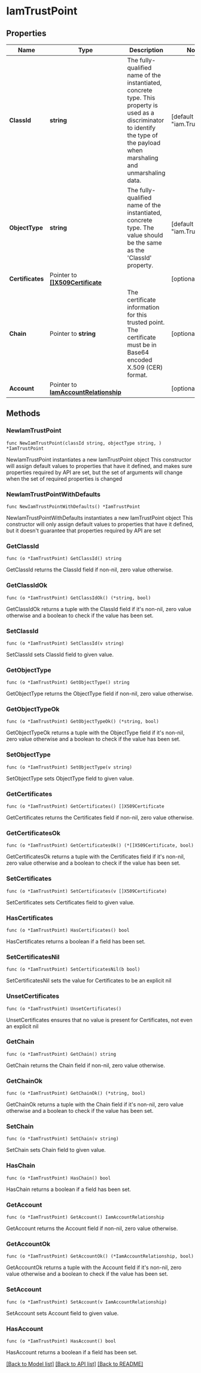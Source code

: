 # IamTrustPoint

## Properties

Name | Type | Description | Notes
------------ | ------------- | ------------- | -------------
**ClassId** | **string** | The fully-qualified name of the instantiated, concrete type. This property is used as a discriminator to identify the type of the payload when marshaling and unmarshaling data. | [default to "iam.TrustPoint"]
**ObjectType** | **string** | The fully-qualified name of the instantiated, concrete type. The value should be the same as the &#39;ClassId&#39; property. | [default to "iam.TrustPoint"]
**Certificates** | Pointer to [**[]X509Certificate**](X509Certificate.md) |  | [optional] 
**Chain** | Pointer to **string** | The certificate information for this trusted point. The certificate must be in Base64 encoded X.509 (CER) format. | [optional] 
**Account** | Pointer to [**IamAccountRelationship**](iam.Account.Relationship.md) |  | [optional] 

## Methods

### NewIamTrustPoint

`func NewIamTrustPoint(classId string, objectType string, ) *IamTrustPoint`

NewIamTrustPoint instantiates a new IamTrustPoint object
This constructor will assign default values to properties that have it defined,
and makes sure properties required by API are set, but the set of arguments
will change when the set of required properties is changed

### NewIamTrustPointWithDefaults

`func NewIamTrustPointWithDefaults() *IamTrustPoint`

NewIamTrustPointWithDefaults instantiates a new IamTrustPoint object
This constructor will only assign default values to properties that have it defined,
but it doesn't guarantee that properties required by API are set

### GetClassId

`func (o *IamTrustPoint) GetClassId() string`

GetClassId returns the ClassId field if non-nil, zero value otherwise.

### GetClassIdOk

`func (o *IamTrustPoint) GetClassIdOk() (*string, bool)`

GetClassIdOk returns a tuple with the ClassId field if it's non-nil, zero value otherwise
and a boolean to check if the value has been set.

### SetClassId

`func (o *IamTrustPoint) SetClassId(v string)`

SetClassId sets ClassId field to given value.


### GetObjectType

`func (o *IamTrustPoint) GetObjectType() string`

GetObjectType returns the ObjectType field if non-nil, zero value otherwise.

### GetObjectTypeOk

`func (o *IamTrustPoint) GetObjectTypeOk() (*string, bool)`

GetObjectTypeOk returns a tuple with the ObjectType field if it's non-nil, zero value otherwise
and a boolean to check if the value has been set.

### SetObjectType

`func (o *IamTrustPoint) SetObjectType(v string)`

SetObjectType sets ObjectType field to given value.


### GetCertificates

`func (o *IamTrustPoint) GetCertificates() []X509Certificate`

GetCertificates returns the Certificates field if non-nil, zero value otherwise.

### GetCertificatesOk

`func (o *IamTrustPoint) GetCertificatesOk() (*[]X509Certificate, bool)`

GetCertificatesOk returns a tuple with the Certificates field if it's non-nil, zero value otherwise
and a boolean to check if the value has been set.

### SetCertificates

`func (o *IamTrustPoint) SetCertificates(v []X509Certificate)`

SetCertificates sets Certificates field to given value.

### HasCertificates

`func (o *IamTrustPoint) HasCertificates() bool`

HasCertificates returns a boolean if a field has been set.

### SetCertificatesNil

`func (o *IamTrustPoint) SetCertificatesNil(b bool)`

 SetCertificatesNil sets the value for Certificates to be an explicit nil

### UnsetCertificates
`func (o *IamTrustPoint) UnsetCertificates()`

UnsetCertificates ensures that no value is present for Certificates, not even an explicit nil
### GetChain

`func (o *IamTrustPoint) GetChain() string`

GetChain returns the Chain field if non-nil, zero value otherwise.

### GetChainOk

`func (o *IamTrustPoint) GetChainOk() (*string, bool)`

GetChainOk returns a tuple with the Chain field if it's non-nil, zero value otherwise
and a boolean to check if the value has been set.

### SetChain

`func (o *IamTrustPoint) SetChain(v string)`

SetChain sets Chain field to given value.

### HasChain

`func (o *IamTrustPoint) HasChain() bool`

HasChain returns a boolean if a field has been set.

### GetAccount

`func (o *IamTrustPoint) GetAccount() IamAccountRelationship`

GetAccount returns the Account field if non-nil, zero value otherwise.

### GetAccountOk

`func (o *IamTrustPoint) GetAccountOk() (*IamAccountRelationship, bool)`

GetAccountOk returns a tuple with the Account field if it's non-nil, zero value otherwise
and a boolean to check if the value has been set.

### SetAccount

`func (o *IamTrustPoint) SetAccount(v IamAccountRelationship)`

SetAccount sets Account field to given value.

### HasAccount

`func (o *IamTrustPoint) HasAccount() bool`

HasAccount returns a boolean if a field has been set.


[[Back to Model list]](../README.md#documentation-for-models) [[Back to API list]](../README.md#documentation-for-api-endpoints) [[Back to README]](../README.md)


